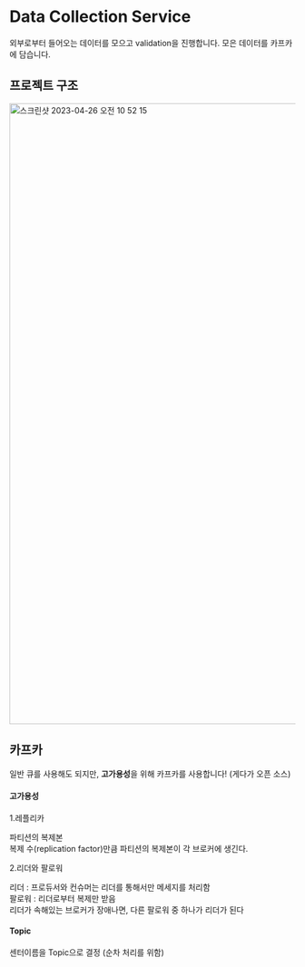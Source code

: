 # Data Collection Service
외부로부터 들어오는 데이터를 모으고 validation을 진행합니다. 모은 데이터를 카프카에 담습니다.

## 프로젝트 구조

<img width="1095" alt="스크린샷 2023-04-26 오전 10 52 15" src="https://user-images.githubusercontent.com/66578746/234445597-f803f7a2-e652-46c1-b2ca-e2d06bfc0531.png">

## 카프카
일반 큐를 사용해도 되지만, **고가용성**을 위해 카프카를 사용합니다! (게다가 오픈 소스)

#### 고가용성

1.레플리카

파티션의 복제본 <br/>
복제 수(replication factor)만큼 파티션의 복제본이 각 브로커에 생긴다.

2.리더와 팔로워

리더 : 프로듀서와 컨슈머는 리더를 통해서만 메세지를 처리함 <br/>
팔로워 : 리더로부터 복제만 받음 <br/>
리더가 속해있는 브로커가 장애나면, 다른 팔로워 중 하나가 리더가 된다 <br/>

#### Topic

센터이름을 Topic으로 결정 (순차 처리를 위함)

